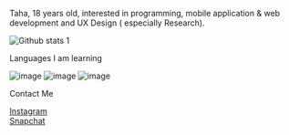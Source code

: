 Taha, 18 years old, interested in programming, mobile application & web development and UX Design ( especially Research).

![Github stats 1](https://github-readme-stats.vercel.app/api?username=MTahaSarikaya&show_icons=true&theme=gradient) 

Languages I am learning 

![image](https://user-images.githubusercontent.com/108299635/176785669-f01ad223-2602-4d16-9f20-83687fff3eae.png)
![image](https://user-images.githubusercontent.com/108299635/176785694-6ce362f8-5618-4f78-a6b5-81822759b633.png)
![image](https://user-images.githubusercontent.com/108299635/176785713-6b348e91-5724-4521-8d61-745bda1067dc.png)




Contact Me

  <a href="https://instagram.com/yorumtutmuskanks?igshid=NDBlY2NjN2I=">Instagram</a>
  <br>
  <a href="https://www.snapchat.com/add/m_tahaaaaa?share_id=RTVFODI2QkUtOUNENy00OTM4LTkyOEQtRDdCNTM0M0Q4NTdD&locale=en_TR">Snapchat</a>
